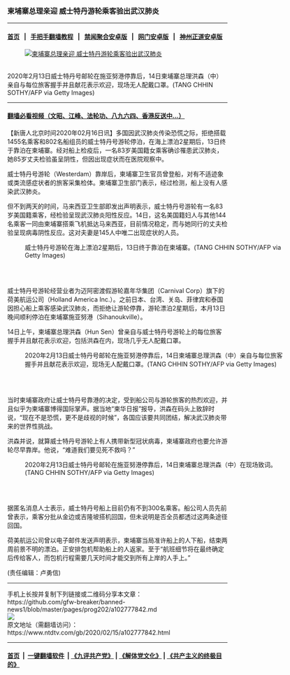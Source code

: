 ### 柬埔寨总理亲迎 威士特丹游轮乘客验出武汉肺炎
------------------------

#### [首页](https://github.com/gfw-breaker/banned-news1/blob/master/README.md) &nbsp;&nbsp;|&nbsp;&nbsp; [手把手翻墙教程](https://github.com/gfw-breaker/guides/wiki) &nbsp;&nbsp;|&nbsp;&nbsp; [禁闻聚合安卓版](https://github.com/gfw-breaker/bn-android) &nbsp;&nbsp;|&nbsp;&nbsp; [网门安卓版](https://github.com/oGate2/oGate) &nbsp;&nbsp;|&nbsp;&nbsp; [神州正道安卓版](https://github.com/SzzdOgate/update) 



<div><div class="featured_image">
 <a href="https://i.ntdtv.com/assets/uploads/2020/02/GettyImages-1200594762.jpg" target="_blank">
  <figure>
   <img alt="柬埔寨总理亲迎 威士特丹游轮乘客验出武汉肺炎" src="https://i.ntdtv.com/assets/uploads/2020/02/GettyImages-1200594762-800x450.jpg"/>
  </figure><br/>
 </a>
 <span class="caption">
  2020年2月13日威士特丹号邮轮在施亚努港停靠后，14日柬埔寨总理洪森（中）亲自与每位旅客握手并且献花表示欢迎，现场无人配戴口罩。(TANG CHHIN SOTHY/AFP via Getty Images)
 </span>
</div>
</div><hr/>

#### [翻墙必看视频（文昭、江峰、法轮功、八九六四、香港反送中...）](https://github.com/gfw-breaker/banned-news1/blob/master/pages/link3.md)

<div><div class="post_content" itemprop="articleBody">
 <p>
  【新唐人北京时间2020年02月16日讯】多国因武汉肺炎传染恐慌之际，拒绝搭载1455名乘客和802名船组员的威士特丹号游轮停泊，在海上漂泊2星期后，13日终于靠泊在柬埔寨。经对船上检疫后，一名83岁美国籍女乘客确诊罹患武汉肺炎，她85岁丈夫检验虽呈阴性，但因出现症状而在医院观察中。
 </p>
 <p>
  威士特丹号游轮（Westerdam）靠岸后，柬埔寨卫生官员曾登船，对有不适迹象或类流感症状者的旅客采集检体。柬埔寨卫生部门表示，经过检测，船上没有人感染武汉肺炎。
 </p>
 <p>
  但不到两天的时间，马来西亚卫生部即发出声明表示，威士特丹号游轮有一名83岁美国籍乘客，经检验呈现武汉肺炎阳性反应。14日，这名美国籍妇人与其他144名乘客一同由柬埔寨搭乘飞机抵达马来西亚，目前情况稳定，而与她同行的丈夫检验呈现病毒阴性反应。这对夫妻是145人中唯二出现症状的人员。
 </p>
 <figure class="wp-caption alignnone" id="attachment_102778324" style="width: 600px">
  <img alt="" class="size-medium wp-image-102778324" src="https://i.ntdtv.com/assets/uploads/2020/02/GettyImages-1200534280-600x400.jpg">
   <br/><figcaption class="wp-caption-text">
    威士特丹号游轮在海上漂泊2星期后，13日终于靠泊在柬埔寨。(TANG CHHIN SOTHY/AFP via Getty Images)
   </figcaption><br/>
  </img>
 </figure><br/>
 <p>
  威士特丹号游轮经营业者为迈阿密渡假游轮嘉年华集团（Carnival Corp）旗下的荷美航运公司（Holland America Inc.）。之前日本、台湾、关岛、菲律宾和泰国因担心船上乘客感染武汉肺炎，而拒绝让游轮停靠，游轮漂泊2星期后，本月13日晚间顺利停泊在柬埔寨施亚努港（Sihanoukville）。
 </p>
 <p>
  14日上午，柬埔寨总理洪森（Hun Sen）曾亲自与威士特丹号游轮上的每位旅客握手并且献花表示欢迎，包括洪森在内，现场几乎无人配戴口罩。
 </p>
 <figure class="wp-caption alignnone" id="attachment_102778327" style="width: 600px">
  <img alt="" class="size-medium wp-image-102778327" src="https://i.ntdtv.com/assets/uploads/2020/02/GettyImages-1200594760-600x400.jpg">
   <br/><figcaption class="wp-caption-text">
    2020年2月13日威士特丹号邮轮在施亚努港停靠后，14日柬埔寨总理洪森（中）亲自与每位旅客握手并且献花表示欢迎，现场无人配戴口罩。(TANG CHHIN SOTHY/AFP via Getty Images)
   </figcaption><br/>
  </img>
 </figure><br/>
 <p>
  当时柬埔寨政府让威士特丹号靠港的决定，受到船公司与游轮旅客的热烈欢迎，并且似乎为柬埔寨博得国际掌声。据当地“柬华日报”报导，洪森在码头上致辞时说，“现在不是恐慌，更不是歧视的时候”，各国应该要共同团结，解决武汉肺炎带来的世界性挑战。
 </p>
 <p>
  洪森并说，就算威士特丹号游轮上有人携带新型冠状病毒，柬埔寨政府也要允许游轮尽早靠岸。他说，“难道我们要见死不救吗？”
 </p>
 <figure class="wp-caption alignnone" id="attachment_102778326" style="width: 600px">
  <img alt="" class="size-medium wp-image-102778326" src="https://i.ntdtv.com/assets/uploads/2020/02/GettyImages-1200574646-600x400.jpg"/>
  <br/><figcaption class="wp-caption-text">
   2020年2月13日威士特丹号邮轮在施亚努港停靠后，14日柬埔寨总理洪森（中）在现场致词。(TANG CHHIN SOTHY/AFP via Getty Images)
  </figcaption><br/>
 </figure><br/>
 <p>
  据匿名消息人士表示，威士特丹号船上目前仍有不到300名乘客。船公司人员先前曾表示，乘客分批从金边或吉隆坡搭机回国，但未说明是否全员都透过这两条途径回国。
 </p>
 <p>
  荷美航运公司曾以电子邮件发送声明表示，柬埔寨当局准许船上的人下船，结束两周前景不明的漂泊。正安排包机帮助船上的人返家。至于“航班细节将在最终确定后传给客人，而包机行程需要几天时间才能交到所有上岸的人手上。”
 </p>
 <p>
  (责任编辑：卢勇信)
 </p>
 <div class="single_ad">
 </div>
</div>
</div>
<hr/>
手机上长按并复制下列链接或二维码分享本文章：<br/>
https://github.com/gfw-breaker/banned-news1/blob/master/pages/prog202/a102777842.md <br/>
<a href='https://github.com/gfw-breaker/banned-news1/blob/master/pages/prog202/a102777842.md'><img src='https://github.com/gfw-breaker/banned-news1/blob/master/pages/prog202/a102777842.md.png'/></a> <br/>
原文地址（需翻墙访问）：https://www.ntdtv.com/gb/2020/02/15/a102777842.html


------------------------
#### [首页](https://github.com/gfw-breaker/banned-news1/blob/master/README.md) &nbsp;|&nbsp; [一键翻墙软件](https://github.com/gfw-breaker/nogfw/blob/master/README.md) &nbsp;| [《九评共产党》](https://github.com/gfw-breaker/9ping.md/blob/master/README.md#九评之一评共产党是什么) | [《解体党文化》](https://github.com/gfw-breaker/jtdwh.md/blob/master/README.md) | [《共产主义的终极目的》](https://github.com/gfw-breaker/gczydzjmd.md/blob/master/README.md)


<img src='http://gfw-breaker.win/banned-news/pages/prog202/a102777842.md' width='0px' height='0px'/>